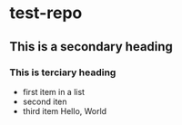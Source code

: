 # test-repo
## This is a secondary heading
### This is terciary heading

* first item in a list
* second iten
* third item
Hello, World
